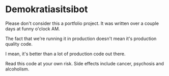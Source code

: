 # Demokratiasitsibot

Please don't consider this a portfolio project. It was written over a couple days at funny o'clock AM.

The fact that we're running it in production doesn't mean it's production quality code.

I mean, it's better than a lot of production code out there.

Read this code at your own risk. Side effects include cancer, psychosis and alcoholism.
